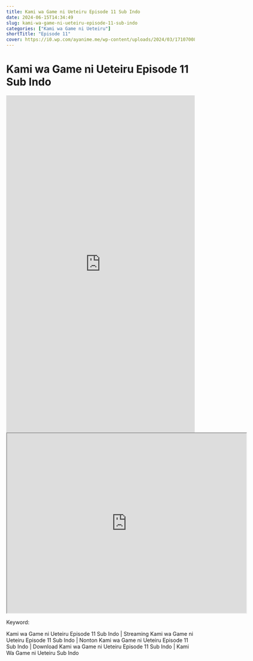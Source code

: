 ```yaml
---
title: Kami wa Game ni Ueteiru Episode 11 Sub Indo
date: 2024-06-15T14:34:49
slug: kami-wa-game-ni-ueteiru-episode-11-sub-indo
categories: ["Kami wa Game ni Ueteiru"]
shortTitle: "Episode 11"
cover: https://i0.wp.com/ayanime.me/wp-content/uploads/2024/03/1710700855-1706-141782.jpg
---
```


# Kami wa Game ni Ueteiru Episode 11 Sub Indo

<iframe src="https://play.ayanime.me/include/fluidplayer/fluidplayer.php?VideoSrc1=https%3A%2F%2Fdrive.google.com%2Ffile%2Fd%2F169fAxWkmlLA6lT1NRuBU_kBxvXVryaKi%2Fpreview&VideoType1=video%2Fmp4&VideoQuality1=480p&VideoSrc2=https%3A%2F%2Fdrive.google.com%2Ffile%2Fd%2F1Adb01vuGSvFE5DH-AFGAEdTFuAdhzMtG%2Fpreview&VideoType2=video%2Fmp4&VideoQuality2=720p&VideoSrc3=https%3A%2F%2Fdrive.google.com%2Ffile%2Fd%2F1x6cLpvNzj24wDQCCswKkycD-fkJmH93l%2Fpreview&VideoType3=video%2Fmp4&VideoQuality3=1080p&VideoSrc4=&VideoType4=&VideoQuality4=&VideoPoster=&VideoTrack1=&kind1=&srclang1=&label1=&default1=&VideoTrack2=&kind2=&srclang2=&label2=&default2=&player=fluid+player&server=Drive+API&api=&width=100%25&height=900px" frameborder="0" width="100%" height="900px" allowfullscreen="allowfullscreen" scrolling="no"></iframe>
<iframe src="https://drive.google.com/file/d/1x6cLpvNzj24wDQCCswKkycD-fkJmH93l/preview" width="640" height="480" allow="accelerometer; autoplay; encrypted-media; gyroscope; fullscreen; picture-in-picture" scrolling="no" seamless="" sandbox="allow-same-origin allow-scripts"></iframe>

Keyword:
<p>Kami wa Game ni Ueteiru Episode 11 Sub Indo | Streaming Kami wa Game ni Ueteiru Episode 11 Sub Indo | Nonton Kami wa Game ni Ueteiru Episode 11 Sub Indo | Download Kami wa Game ni Ueteiru Episode 11 Sub Indo | Kami Wa Game ni Ueteiru Sub Indo</p>


